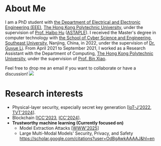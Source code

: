 # About Me
I am a PhD student with [the Department of Electrical and Electronic Engineering (EEE)](https://www.polyu.edu.hk/eie/), [The Hong Kong Polytechnic University](https://www.polyu.edu.hk/), under the supervision of [Prof. Haibo Hu](http://www.haibohu.org/) ([ASTAPLE](http://www.astaple.com/)). I received the Master's degree in computer technology with [the School of Cyber Science and Engineering](https://cyber.seu.edu.cn/), [Southeast University](https://www.seu.edu.cn/), Nanjing, China, in 2022, under the supervision of [Dr. Guyue Li](https://guyuelee.github.io/blog.github.io/). From April 2021 to September 2021, I worked as a Research Assistant with the Department of Computing, [The Hong Kong Polytechnic University](https://www.polyu.edu.hk/), under the supervision of [Prof. Bin Xiao](https://www4.comp.polyu.edu.hk/~csbxiao/).

Feel free to drop me an email if you want to collaborate or have a discussion!
<a href='https://scholar.google.com/citations?user=OdBgAwkAAAAJ&hl=en'><img src="https://img.shields.io/endpoint?url=[https://xinweizhang1998.github.io/results/gs_data.json&logo=Google%20Scholar&labelColor=f6f6f6&color=9cf&style=flat&label=citations"></a>

# Research interests 
* Physical-layer security, especially secret key generation [[IoT-J'2022](https://ieeexplore.ieee.org/document/9526766), [TVT'2024](https://ieeexplore.ieee.org/document/10440494)].
* Blockchain [[ICC'2023](https://ieeexplore.ieee.org/document/10279692), [ICC'2024](https://ieeexplore.ieee.org/document/10623012)].
* **Trustworthy machine learning (Currently focused on)**
  * Model Extraction Attacks [[WWW'2025](https://openreview.net/forum?id=PrmAeIReL1#discussion)]
  * Large Multi-Modal Models' Security, Privacy, and Safety
https://scholar.google.com/citations?user=OdBgAwkAAAAJ&hl=en
